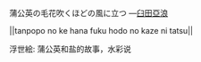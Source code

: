 蒲公英の毛花吹くほどの風に立つ
—[臼田亞浪](https://ja.wikipedia.org/wiki/臼田亞浪)

||tanpopo no ke hana fuku hodo no kaze ni tatsu||

浮世絵: 蒲公英和盐的故事，水彩说